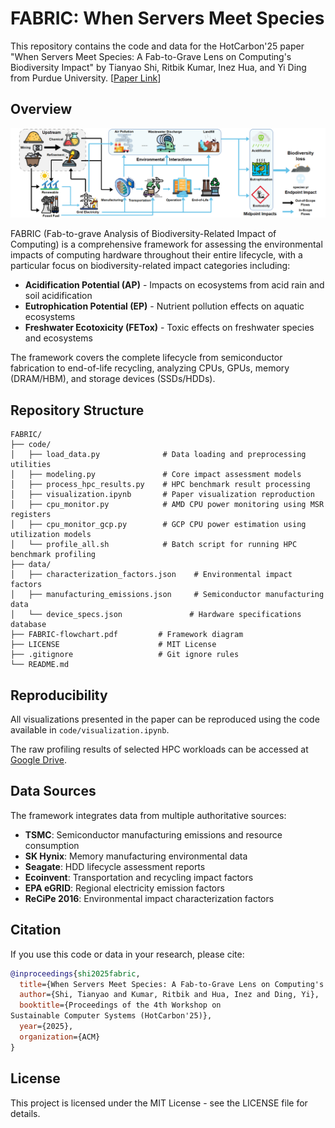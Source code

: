 # FABRIC: When Servers Meet Species

This repository contains the code and data for the HotCarbon'25 paper "When Servers Meet Species: A Fab-to-Grave Lens on Computing's Biodiversity Impact" by Tianyao Shi, Ritbik Kumar, Inez Hua, and Yi Ding from Purdue University. [[Paper Link](https://arxiv.org/abs/2506.20442)]

## Overview

![FABRIC Framework](FABRIC-flowchart.png)

FABRIC (Fab-to-grave Analysis of Biodiversity-Related Impact of Computing) is a comprehensive framework for assessing the environmental impacts of computing hardware throughout their entire lifecycle, with a particular focus on biodiversity-related impact categories including:

- **Acidification Potential (AP)** - Impacts on ecosystems from acid rain and soil acidification
- **Eutrophication Potential (EP)** - Nutrient pollution effects on aquatic ecosystems  
- **Freshwater Ecotoxicity (FETox)** - Toxic effects on freshwater species and ecosystems

The framework covers the complete lifecycle from semiconductor fabrication to end-of-life recycling, analyzing CPUs, GPUs, memory (DRAM/HBM), and storage devices (SSDs/HDDs).


## Repository Structure

```
FABRIC/
├── code/
│   ├── load_data.py              # Data loading and preprocessing utilities
│   ├── modeling.py               # Core impact assessment models
│   ├── process_hpc_results.py    # HPC benchmark result processing
│   ├── visualization.ipynb       # Paper visualization reproduction
│   ├── cpu_monitor.py            # AMD CPU power monitoring using MSR registers
│   ├── cpu_monitor_gcp.py        # GCP CPU power estimation using utilization models
│   └── profile_all.sh            # Batch script for running HPC benchmark profiling
├── data/
│   ├── characterization_factors.json    # Environmental impact factors
│   ├── manufacturing_emissions.json     # Semiconductor manufacturing data
│   └── device_specs.json               # Hardware specifications database
├── FABRIC-flowchart.pdf         # Framework diagram
├── LICENSE                      # MIT License
├── .gitignore                   # Git ignore rules
└── README.md
```



## Reproducibility

All visualizations presented in the paper can be reproduced using the code available in `code/visualization.ipynb`.

The raw profiling results of selected HPC workloads can be accessed at [Google Drive](https://drive.google.com/file/d/1Fbo7hSWu_e1V3M2UxoZWJCrphymfk_0K/view?usp=sharing).


## Data Sources

The framework integrates data from multiple authoritative sources:

- **TSMC**: Semiconductor manufacturing emissions and resource consumption
- **SK Hynix**: Memory manufacturing environmental data
- **Seagate**: HDD lifecycle assessment reports
- **Ecoinvent**: Transportation and recycling impact factors
- **EPA eGRID**: Regional electricity emission factors
- **ReCiPe 2016**: Environmental impact characterization factors

## Citation

If you use this code or data in your research, please cite:

```bibtex
@inproceedings{shi2025fabric,
  title={When Servers Meet Species: A Fab-to-Grave Lens on Computing's Biodiversity Impact},
  author={Shi, Tianyao and Kumar, Ritbik and Hua, Inez and Ding, Yi},
  booktitle={Proceedings of the 4th Workshop on
Sustainable Computer Systems (HotCarbon'25)},
  year={2025},
  organization={ACM}
}
```

## License

This project is licensed under the MIT License - see the LICENSE file for details.

